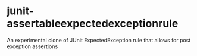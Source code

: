 junit-assertableexpectedexceptionrule
=====================================

An experimental clone of JUnit ExpectedException rule that allows for post exception assertions
